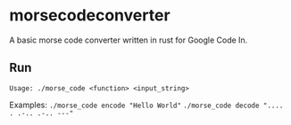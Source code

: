 # morsecodeconverter
A basic morse code converter written in rust for Google Code In.

## Run
`Usage: ./morse_code <function> <input_string>`

Examples:
    `./morse_code encode "Hello World"`
    `./morse_code decode ".... . .-.. .-.. ---"`
